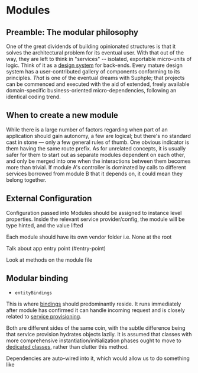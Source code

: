# Modules

## Preamble: The modular philosophy
One of the great dividends of building opinionated structures is that it solves the architectural problem for its eventual user. With that out of the way, they are left to think in "services" -- isolated, exportable micro-units of logic. Think of it as a [design system](https://en.wikipedia.org/wiki/Design_system) for back-ends. Every mature design system has a user-contributed gallery of components conforming to its principles. *That* is one of the eventual dreams with Suphple; that projects can be commenced and executed with the aid of extended, freely available domain-specific business-oriented micro-dependencies, following an identical coding trend.

## When to create a new module
While there is a large number of factors regarding when part of an application should gain autonomy, a few are logical; but there's no standard cast in stone — only a few general rules of thumb. One obvious indicator is them having the same route prefix. As for unrelated concepts, it is usually safer for them to start out as separate modules dependent on each other, and only be merged into one when the interactions between them becomes more than trivial. If module A's controller is dominated by calls to different services borrowed from module B that it depends on, it could mean they belong together.

## External Configuration

Configuration passed into Modules should be assigned to instance level properties. Inside the relevant service provider/config, the module will be type hinted, and the value lifted

Each module should have its own vendor folder i.e. None at the root

Talk about app entry point (#entry-point)

Look at methods on the module file

## Modular binding
- `entityBindings`

This is where [bindings](/docs/v1/container/#contextual-binding) should predominantly reside. It runs immediately after module has confirmed it can handle incoming request and is closely related to [service provisioning](/docs/v1/service-provision).

Both are different sides of the same coin, with the subtle difference being that service provision hydrates objects lazily. It is assumed that classes with more comprehensive instantiation/initialization phases ought to move to [dedicated classes](/docs/v1/service-provision/#creating-a-new-provider), rather than clutter this method.

Dependencies are auto-wired into it, which would allow us to do something like